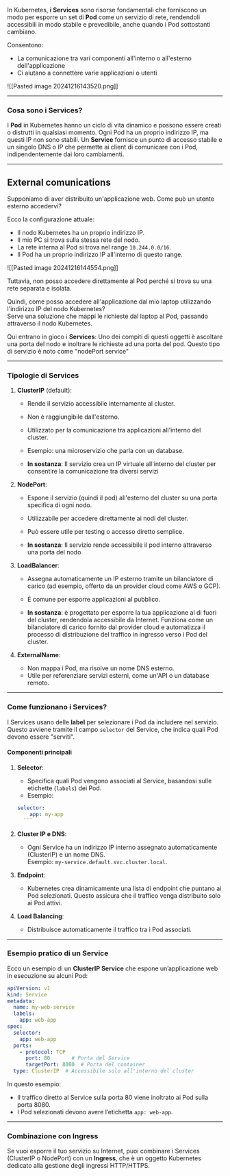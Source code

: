 In Kubernetes, **i Services** sono risorse fondamentali che forniscono un modo per esporre un set di **Pod** come un servizio di rete, rendendoli accessibili in modo stabile e prevedibile, anche quando i Pod sottostanti cambiano.

Consentono:
- La comunicazione tra vari componenti all'interno o all'esterno dell'applicazione
- Ci aiutano a connettere varie applicazioni o utenti 

![[Pasted image 20241216143520.png]]




***
### **Cosa sono i Services?**

I **Pod** in Kubernetes hanno un ciclo di vita dinamico e possono essere creati o distrutti in qualsiasi momento. Ogni Pod ha un proprio indirizzo IP, ma questi IP non sono stabili. Un **Service** fornisce un punto di accesso stabile e un singolo DNS o IP che permette ai client di comunicare con i Pod, indipendentemente dai loro cambiamenti.





***
## External comunications
Supponiamo di aver distribuito un'applicazione web. Come può un utente esterno accedervi?

Ecco la configurazione attuale:

- Il nodo Kubernetes ha un proprio indirizzo IP.
- Il mio PC si trova sulla stessa rete del nodo.
- La rete interna al Pod si trova nel range `10.244.0.0/16`.
- Il Pod ha un proprio indirizzo IP all'interno di questo range.

![[Pasted image 20241216144554.png]]

Tuttavia, non posso accedere direttamente al Pod perché si trova su una rete separata e isolata.

Quindi, come posso accedere all'applicazione dal mio laptop utilizzando l'indirizzo IP del nodo Kubernetes?  
Serve una soluzione che mappi le richieste dal laptop al Pod, passando attraverso il nodo Kubernetes.

Qui entrano in gioco i **Services**:
Uno dei compiti di questi oggetti è ascoltare una porta del nodo e inoltrare le richieste ad una porta del pod. Questo tipo di servizio è noto come "nodePort service"





***
### **Tipologie di Services**

1. **ClusterIP** (default):
    - Rende il servizio accessibile internamente al cluster.
    - Non è raggiungibile dall'esterno.
    - Utilizzato per la comunicazione tra applicazioni all'interno del cluster.
    - Esempio: una microservizio che parla con un database.
      
    - **In sostanza**: Il servizio crea un IP virtuale all'interno del cluster per consentire la comunicazione tra diversi servizi

2. **NodePort**:
    - Espone il servizio (quindi il pod) all'esterno del cluster su una porta specifica di ogni nodo.
    - Utilizzabile per accedere direttamente ai nodi del cluster.
    - Può essere utile per testing o accesso diretto semplice.
      
    - **In sostanza**: Il servizio rende accessibile il pod interno attraverso una porta 
      del nodo

3. **LoadBalancer**:
    - Assegna automaticamente un IP esterno tramite un bilanciatore di carico (ad esempio, offerto da un provider cloud come AWS o GCP).
    - È comune per esporre applicazioni al pubblico.
      
    - **In sostanza**: è progettato per esporre la tua applicazione al di fuori del cluster, rendendola accessibile da Internet. Funziona come un bilanciatore di carico fornito dal provider cloud e automatizza il processo di distribuzione del traffico in ingresso verso i Pod del cluster.

4. **ExternalName**:
    - Non mappa i Pod, ma risolve un nome DNS esterno.
    - Utile per referenziare servizi esterni, come un'API o un database remoto.



***
### **Come funzionano i Services?**

I Services usano delle **label** per selezionare i Pod da includere nel servizio. Questo avviene tramite il campo `selector` del Service, che indica quali Pod devono essere "serviti".

#### **Componenti principali**

1. **Selector**:
    - Specifica quali Pod vengono associati al Service, basandosi sulle etichette (`labels`) dei Pod.
    - Esempio:
     ```yaml
     selector:   
	     app: my-app
       ```

1. **Cluster IP e DNS**:
    - Ogni Service ha un indirizzo IP interno assegnato automaticamente (ClusterIP) e un nome DNS.  
        Esempio: `my-service.default.svc.cluster.local`.

3. **Endpoint**:
    - Kubernetes crea dinamicamente una lista di endpoint che puntano ai Pod selezionati.
      Questo assicura che il traffico venga distribuito solo ai Pod attivi.

4. **Load Balancing**:    
    - Distribuisce automaticamente il traffico tra i Pod associati.



***
### **Esempio pratico di un Service**
Ecco un esempio di un **ClusterIP Service** che espone un’applicazione web in esecuzione su alcuni Pod:

```yaml
apiVersion: v1
kind: Service
metadata:
  name: my-web-service
  labels:
    app: web-app
spec:
  selector:
    app: web-app
  ports:
    - protocol: TCP
      port: 80       # Porta del Service
      targetPort: 8080  # Porta del container
  type: ClusterIP  # Accessibile solo all'interno del cluster
```

In questo esempio:
- Il traffico diretto al Service sulla porta 80 viene inoltrato ai Pod sulla porta 8080.
- I Pod selezionati devono avere l’etichetta `app: web-app`.



***
### **Combinazione con Ingress**

Se vuoi esporre il tuo servizio su Internet, puoi combinare i Services (ClusterIP o NodePort) con un **Ingress**, che è un oggetto Kubernetes dedicato alla gestione degli ingressi HTTP/HTTPS.
